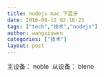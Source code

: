 ```yaml
---
title: nodejs mac 下蓝牙
date: 2016-06-12 02:16:23
tags: ["tech","技术","nodejs"]
author: wangxiuwen
categories: ["技术"]
layout: post
---
```


主设备：
noble 
从设备：
bleno